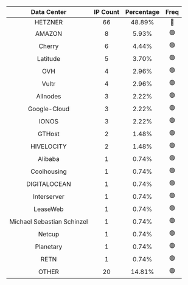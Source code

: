 | Data Center | IP Count | Percentage | Freq |
|:------------:|:--------:|:-----------:|:-----:|
| HETZNER | 66 | 48.89% | 🔴 |
| AMAZON | 8 | 5.93% | 🟢 |
| Cherry | 6 | 4.44% | 🟢 |
| Latitude | 5 | 3.70% | 🟢 |
| OVH | 4 | 2.96% | 🟢 |
| Vultr | 4 | 2.96% | 🟢 |
| Allnodes | 3 | 2.22% | 🟢 |
| Google-Cloud | 3 | 2.22% | 🟢 |
| IONOS | 3 | 2.22% | 🟢 |
| GTHost | 2 | 1.48% | 🟢 |
| HIVELOCITY | 2 | 1.48% | 🟢 |
| Alibaba | 1 | 0.74% | 🟢 |
| Coolhousing | 1 | 0.74% | 🟢 |
| DIGITALOCEAN | 1 | 0.74% | 🟢 |
| Interserver | 1 | 0.74% | 🟢 |
| LeaseWeb | 1 | 0.74% | 🟢 |
| Michael Sebastian Schinzel | 1 | 0.74% | 🟢 |
| Netcup | 1 | 0.74% | 🟢 |
| Planetary | 1 | 0.74% | 🟢 |
| RETN | 1 | 0.74% | 🟢 |
| OTHER | 20 | 14.81% | 🟢 |